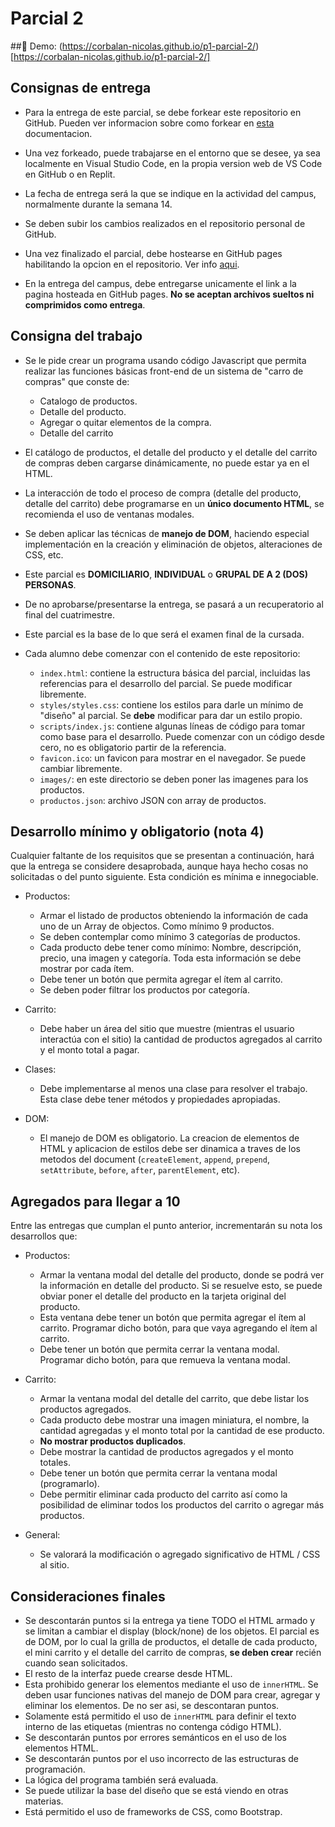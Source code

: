 # Parcial 2

##📎 Demo: (https://corbalan-nicolas.github.io/p1-parcial-2/)[https://corbalan-nicolas.github.io/p1-parcial-2/]

## Consignas de entrega

- Para la entrega de este parcial, se debe forkear este repositorio en GitHub. Pueden ver informacion sobre como forkear en [esta](https://docs.github.com/en/pull-requests/collaborating-with-pull-requests/working-with-forks/fork-a-repo) documentacion.

- Una vez forkeado, puede trabajarse en el entorno que se desee, ya sea localmente en Visual Studio Code, en la propia version web de VS Code en GitHub o en Replit.

- La fecha de entrega será la que se indique en la actividad del campus, normalmente durante la semana 14.

- Se deben subir los cambios realizados en el repositorio personal de GitHub.

- Una vez finalizado el parcial, debe hostearse en GitHub pages habilitando la opcion en el repositorio. Ver info [aqui](https://pages.github.com/?(null)&utm_term=&utm_campaign=&utm_source=adwords&utm_medium=ppc&hsa_acc=7856301356&hsa_cam=20148126406&hsa_grp=&hsa_ad=&hsa_src=x&hsa_tgt=&hsa_kw=&hsa_mt=&hsa_net=adwords&hsa_ver=3&gad_source=1&gclid=Cj0KCQjw_-GxBhC1ARIsADGgDjur6Hd6-PqkqbkymCURxu2ytEboIumdQUzAss0WHkzGmjFVhQJTPT4aAu5hEALw_wcB).

- En la entrega del campus, debe entregarse unicamente el link a la pagina hosteada en GitHub pages. **No se aceptan archivos sueltos ni comprimidos como entrega**.

## Consigna del trabajo

- Se le pide crear un programa usando código Javascript que permita realizar las funciones básicas front-end de un sistema de "carro de compras" que conste de:

    - Catalogo de productos.
    - Detalle del producto.
    - Agregar o quitar elementos de la compra.
    - Detalle del carrito

- El catálogo de productos, el detalle del producto y el detalle del carrito de compras deben cargarse dinámicamente, no puede estar ya en el HTML.

- La interacción de todo el proceso de compra (detalle del producto, detalle del carrito) debe programarse en un **único documento HTML**, se recomienda el uso de ventanas modales.

- Se deben aplicar las técnicas de **manejo de DOM**, haciendo especial implementación en la creación y eliminación de objetos, alteraciones de CSS, etc.

- Este parcial es **DOMICILIARIO**, **INDIVIDUAL** o **GRUPAL DE A 2 (DOS) PERSONAS**.

- De no aprobarse/presentarse la entrega, se pasará a un recuperatorio al final del cuatrimestre.

- Este parcial es la base de lo que será el examen final de la cursada.

- Cada alumno debe comenzar con el contenido de este repositorio:

    - `index.html`: contiene la estructura básica del parcial, incluidas las referencias para el desarrollo del parcial. Se puede modificar libremente.
    - `styles/styles.css`: contiene los estilos para darle un mínimo de "diseño" al parcial. Se **debe** modificar para dar un estilo propio.
    - `scripts/index.js`: contiene algunas líneas de código para tomar como base para el desarrollo. Puede comenzar con un código desde cero, no es obligatorio partir de la referencia.
    - `favicon.ico`: un favicon para mostrar en el navegador. Se puede cambiar libremente.
    - `images/`: en este directorio se deben poner las imagenes para los productos.
    - `productos.json`: archivo JSON con array de productos.

## Desarrollo mínimo y obligatorio (nota 4)

Cualquier faltante de los requisitos que se presentan a continuación, hará que la entrega se considere desaprobada, aunque haya hecho cosas no solicitadas o del punto siguiente. Esta condición es mínima e innegociable.

- Productos:
    - Armar el listado de productos obteniendo la información de cada uno de un Array de objectos. Como mínimo 9 productos.
    - Se deben contemplar como mínimo 3 categorías de productos.
    - Cada producto debe tener como mínimo: Nombre, descripción, precio, una imagen y categoría. Toda esta información se debe mostrar por cada ítem.
    - Debe tener un botón que permita agregar el ítem al carrito.
    - Se deben poder filtrar los productos por categoría.

- Carrito:
    - Debe haber un área del sitio que muestre (mientras el usuario interactúa con el sitio) la cantidad de productos agregados al carrito y el monto total a pagar.

- Clases:
    - Debe implementarse al menos una clase para resolver el trabajo. Esta clase debe tener métodos y propiedades apropiadas.

- DOM:
    - El manejo de DOM es obligatorio. La creacion de elementos de HTML y aplicacion de estilos debe ser dinamica a traves de los metodos del document (`createElement`, `append`, `prepend`, `setAttribute`, `before`, `after`, `parentElement`, etc).  

## Agregados para llegar a 10

Entre las entregas que cumplan el punto anterior, incrementarán su nota los desarrollos que:

- Productos:
    - Armar la ventana modal del detalle del producto, donde se podrá ver la información en detalle del producto. Si se resuelve esto, se puede obviar poner el detalle del producto en la tarjeta original del producto.
    - Esta ventana debe tener un botón que permita agregar el ítem al carrito. Programar dicho botón, para que vaya agregando el ítem al carrito.
    - Debe tener un botón que permita cerrar la ventana modal. Programar dicho botón, para que remueva la ventana modal.

- Carrito:
    - Armar la ventana modal del detalle del carrito, que debe listar los productos agregados.
    - Cada producto debe mostrar una imagen miniatura, el nombre, la cantidad agregadas y el monto total por la cantidad de ese producto.
    - **No mostrar productos duplicados**.
    - Debe mostrar la cantidad de productos agregados y el monto totales.
    - Debe tener un botón que permita cerrar la ventana modal (programarlo).
    - Debe permitir eliminar cada producto del carrito así como la posibilidad de eliminar todos los productos del carrito o agregar más productos.

- General:
    - Se valorará la modificación o agregado significativo de HTML / CSS al sitio.

## Consideraciones finales

- Se descontarán puntos si la entrega ya tiene TODO el HTML armado y se limitan a cambiar el display (block/none) de los objetos. El parcial es de DOM, por lo cual la grilla de productos, el detalle de cada producto, el mini carrito y el detalle del carrito de compras, **se deben crear** recién cuando sean solicitados.
- El resto de la interfaz puede crearse desde HTML.
- Esta prohibido generar los elementos mediante el uso de `innerHTML`. Se deben usar funciones nativas del manejo de DOM para crear, agregar y eliminar los elementos. De no ser asi, se descontaran puntos.
- Solamente está permitido el uso de `innerHTML` para definir el texto interno de las etiquetas (mientras no contenga código HTML).
- Se descontarán puntos por errores semánticos en el uso de los elementos HTML.
- Se descontarán puntos por el uso incorrecto de las estructuras de programación.
- La lógica del programa también será evaluada.
- Se puede utilizar la base del diseño que se está viendo en otras materias.
- Está permitido el uso de frameworks de CSS, como Bootstrap.
